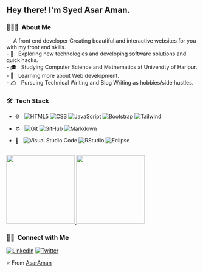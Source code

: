 <h2> Hey there! I'm Syed Asar Aman.</h2>

<h3> 👨🏻‍💻 &nbsp;About Me </h3>
-   &nbsp; A front end developer Creating beautiful and interactive websites for you with my front end skills.</br>
- 🤔 &nbsp; Exploring new technologies and developing software solutions and quick hacks.</br>
- 🎓 &nbsp; Studying Computer Science and Mathematics at University of Haripur.</br>
- 🌱 &nbsp; Learning more about Web development.</br>
- ✍️ &nbsp; Pursuing Technical Writing and Blog Writing as hobbies/side hustles.</br>

<h3> 🛠 &nbsp;Tech Stack</h3>


  
  
 
  
- 🌐 &nbsp;
  ![HTML5](https://img.shields.io/badge/-HTML5-333333?style=flat&logo=HTML5)
  ![CSS](https://img.shields.io/badge/-CSS-333333?style=flat&logo=CSS3&logoColor=1572B6)
  ![JavaScript](https://img.shields.io/badge/-JavaScript-333333?style=flat&logo=javascript)
  ![Bootstrap](https://img.shields.io/badge/-Bootstrap-333333?style=flat&logo=bootstrap&logoColor=563D7C)
  ![Tailwind](https://img.shields.io/badge/-Tailwind-333333?style=flat&logo=tailwind)
  
  

  
  
- ⚙️ &nbsp;
  ![Git](https://img.shields.io/badge/-Git-333333?style=flat&logo=git)
  ![GitHub](https://img.shields.io/badge/-GitHub-333333?style=flat&logo=github)
  ![Markdown](https://img.shields.io/badge/-Markdown-333333?style=flat&logo=markdown)
- 🔧 &nbsp;
  ![Visual Studio Code](https://img.shields.io/badge/-Visual%20Studio%20Code-333333?style=flat&logo=visual-studio-code&logoColor=007ACC)
  ![RStudio](https://img.shields.io/badge/-RStudio-333333?style=flat&logo=rstudio)
  ![Eclipse](https://img.shields.io/badge/-Eclipse-333333?style=flat&logo=eclipse-ide&logoColor=2C2255)


<br/>

<a href="https://github.com/AsarAman">
  <img height="180em" src="https://github-readme-stats.vercel.app/api?username=AsarAman&theme=buefy&show_icons=true" />
  <img height="180em" src="https://github-readme-stats.vercel.app/api/top-langs/?username=AsarAman&theme=buefy&layout=compact" />
</a>

<br/>

<h3> 🤝🏻 &nbsp;Connect with Me </h3>

<p align="center">

<a href="https://www.linkedin.com/in/syed-asar-aman-19710019a/"><img alt="LinkedIn" src="https://img.shields.io/badge/LinkedIn-Syed%20Asar%20Aman-blue?style=flat-square&logo=linkedin"></a>
<a href="https://twitter.com/aman_asar/"><img alt="Twitter" src="https://img.shields.io/badge/Twitter-Syed%20Asar%20Aman__-blue?style=flat-square&logo=twitter"></a>

</p>

⭐️ From [AsarAman](https://github.com/AsarAman)
